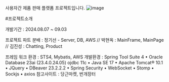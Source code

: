 사용자간 제품 판매 플랫폼 프로젝트입니다.
![image](https://github.com/user-attachments/assets/81a1cd45-e816-4d27-8c3a-ce3c3a119186)

#프로젝트소개

개발기간 : 2024.08.07 ~ 09.03

프로젝트 파트 분배 : 정기선 - Server, DB, AWS // 박현옥 : MainFrame, MainPage // 김진성 : Chatting, Product 

프레임 워크 환경 : STS4, Mybatis, AWS
개발환경 : Spring Tool Suite 4 • Oracle Database 23ai (23.4.0.24.05) ojdbc 11c • Java SE 17 • Apache Tomcat® 10.1 • JQuery • DBeaver 23.2.2.2 • Spring Security • WebSocket • Stomp • Sockjs • axios
참고사이트 : 당근마켓, 번개장터
